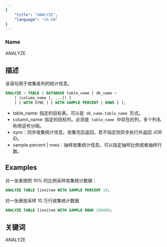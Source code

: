 ```yaml
---
{
    "title": "ANALYZE",
    "language": "zh-CN"
}
---
```


<!--
Licensed to the Apache Software Foundation (ASF) under one
or more contributor license agreements.  See the NOTICE file
distributed with this work for additional information
regarding copyright ownership.  The ASF licenses this file
to you under the Apache License, Version 2.0 (the
"License"); you may not use this file except in compliance
with the License.  You may obtain a copy of the License at

  http://www.apache.org/licenses/LICENSE-2.0

Unless required by applicable law or agreed to in writing,
software distributed under the License is distributed on an
"AS IS" BASIS, WITHOUT WARRANTIES OR CONDITIONS OF ANY
KIND, either express or implied.  See the License for the
specific language governing permissions and limitations
under the License.
-->



### Name

ANALYZE

## 描述

该语句用于收集各列的统计信息。

```sql
ANALYZE < TABLE | DATABASE table_name | db_name > 
    [ (column_name [, ...]) ]
    [ [ WITH SYNC ] [ WITH SAMPLE PERCENT | ROWS ] ];
```

- table_name: 指定的目标表。可以是  `db_name.table_name`  形式。
- column_name: 指定的目标列。必须是  `table_name`  中存在的列，多个列名称用逗号分隔。
- sync：同步收集统计信息。收集完后返回。若不指定则异步执行并返回 JOB ID。
- sample percent | rows：抽样收集统计信息。可以指定抽样比例或者抽样行数。

## Examples

对一张表按照 10% 的比例采样收集统计数据：

```sql
ANALYZE TABLE lineitem WITH SAMPLE PERCENT 10;
```

对一张表按采样 10 万行收集统计数据

```sql
ANALYZE TABLE lineitem WITH SAMPLE ROWS 100000;
```

## 关键词

ANALYZE
